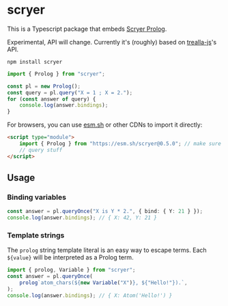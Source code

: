 # scryer

This is a Typescript package that embeds [Scryer Prolog](https://github.com/mthom/scryer-prolog).

Experimental, API will change. Currently it's (roughly) based on [trealla-js](https://github.com/guregu/trealla-js)'s API.

```
npm install scryer
```

```typescript
import { Prolog } from "scryer";

const pl = new Prolog();
const query = pl.query("X = 1 ; X = 2.");
for (const answer of query) {
	console.log(answer.bindings);
}
```

For browsers, you can use [esm.sh](https://esm.sh) or other CDNs to import it directly:

```html
<script type="module">
	import { Prolog } from "https://esm.sh/scryer@0.5.0"; // make sure to use the latest version instead :-)
	// query stuff
</script>
```

## Usage

### Binding variables

```typescript
const answer = pl.queryOnce("X is Y * 2.", { bind: { Y: 21 } });
console.log(answer.bindings); // { X: 42, Y: 21 }
```

### Template strings

The `prolog` string template literal is an easy way to escape terms.
Each `${value}` will be interpreted as a Prolog term.

```typescript
import { prolog, Variable } from "scryer";
const answer = pl.queryOnce(
	prolog`atom_chars(${new Variable("X")}, ${"Hello!"}).`,
);
console.log(answer.bindings); // { X: Atom('Hello!') }
```
